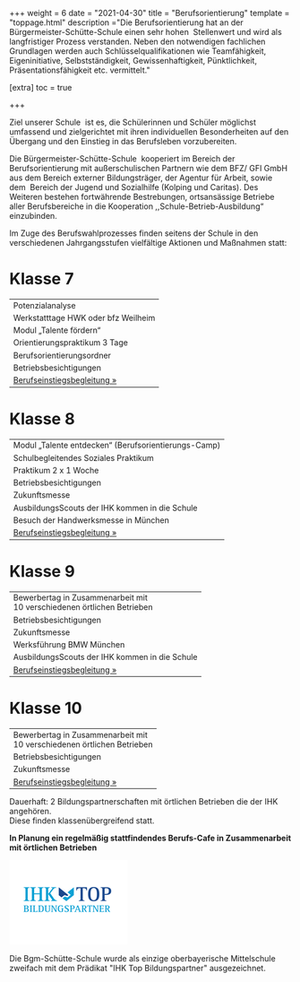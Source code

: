 +++
weight = 6
date = "2021-04-30"
title = "Berufsorientierung"
template = "toppage.html"
description ="Die Berufsorientierung hat an der Bürgermeister-Schütte-Schule einen sehr hohen  Stellenwert und wird als langfristiger Prozess verstanden. Neben den notwendigen fachlichen Grundlagen werden auch Schlüsselqualifikationen wie Teamfähigkeit, Eigeninitiative, Selbstständigkeit, Gewissenhaftigkeit, Pünktlichkeit, Präsentationsfähigkeit etc. vermittelt."

[extra]
toc = true

+++

Ziel unserer Schule  ist es, die Schülerinnen und Schüler möglichst umfassend und zielgerichtet mit ihren individuellen Besonderheiten auf den Übergang und den Einstieg in das Berufsleben vorzubereiten.

Die Bürgermeister-Schütte-Schule  kooperiert im Bereich der Berufsorientierung mit außerschulischen Partnern wie dem BFZ/ GFI GmbH aus dem Bereich externer Bildungsträger, der Agentur für Arbeit, sowie dem  Bereich der Jugend und Sozialhilfe (Kolping und Caritas). Des Weiteren bestehen fortwährende Bestrebungen, ortsansässige Betriebe aller Berufsbereiche in die Kooperation ,,Schule-Betrieb-Ausbildung“ einzubinden.

  
Im Zuge des Berufswahlprozesses finden seitens der Schule in den verschiedenen Jahrgangsstufen vielfältige Aktionen und Maßnahmen statt:

# Klasse 7

<table><tbody><tr><td>Potenzialanalyse</td></tr><tr><td>Werkstatttage HWK oder bfz Weilheim</td></tr><tr><td>Modul „Talente fördern“</td></tr><tr><td>Orientierungspraktikum 3 Tage</td></tr><tr><td>Berufsorientierungsordner</td></tr><tr><td>Betriebsbesichtigungen</td></tr><tr><td><a href="../../../infos/berufsberatung" data-type="page" data-id="534">Berufseinstiegsbegleitung »</a></td></tr></tbody></table>

# Klasse 8

<table><tbody><tr><td>Modul „Talente entdecken“ (Berufsorientierungs-Camp)</td></tr><tr><td>Schulbegleitendes Soziales Praktikum</td></tr><tr><td>Praktikum 2 x 1 Woche</td></tr><tr><td>Betriebsbesichtigungen</td></tr><tr><td>Zukunftsmesse</td></tr><tr><td>AusbildungsScouts der IHK kommen in die Schule</td></tr><tr><td>Besuch der Handwerksmesse in München</td></tr><tr><td><a href="../../../infos/berufsberatung">Berufseinstiegsbegleitung »</a></td></tr></tbody></table>

# Klasse 9

<table><tbody><tr><td>Bewerbertag in Zusammenarbeit mit<br>10 verschiedenen örtlichen Betrieben</td></tr><tr><td>Betriebsbesichtigungen</td></tr><tr><td>Zukunftsmesse</td></tr><tr><td>Werksführung BMW München</td></tr><tr><td>AusbildungsScouts der IHK kommen in die Schule</td></tr><tr><td><a href="../../../infos/berufsberatung/"></a><a href="../../../infos/berufsberatung/"></a><a href="../../../infos/berufsberatung/">Berufseinstiegsbegleitung »</a></td></tr></tbody></table>

# Klasse 10

<table><tbody><tr><td>Bewerbertag in Zusammenarbeit mit<br>10 verschiedenen örtlichen Betrieben</td></tr><tr><td>Betriebsbesichtigungen</td></tr><tr><td>Zukunftsmesse</td></tr><tr><td><a href="../../../infos/berufsberatung/"></a><a href="../../../infos/berufsberatung/"></a><a href="../../../infos/berufsberatung/">Berufseinstiegsbegleitung »</a></td></tr></tbody></table>

Dauerhaft: 2 Bildungspartnerschaften mit örtlichen Betrieben die der IHK angehören.  
Diese finden klassenübergreifend statt.

**In Planung ein regelmäßig stattfindendes Berufs-Cafe in Zusammenarbeit mit örtlichen Betrieben**

![](images/Logo-IHK-Top-Bildungspartner.png)

Die Bgm-Schütte-Schule wurde als einzige oberbayerische Mittelschule  
zweifach mit dem Prädikat "IHK Top Bildungspartner" ausgezeichnet.
